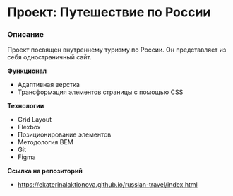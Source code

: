 # Проект: Путешествие по России

### Описание
Проект посвящен внутреннему туризму по России. Он представляет из себя одностраничный сайт.

**Функционал**

* Адаптивная верстка
* Трансформация элементов страницы с помощью CSS

**Технологии**

* Grid Layout
* Flexbox
* Позиционирование элементов
* Методология BEM
* Git
* Figma

**Ссылка на репозиторий**

* https://ekaterinalaktionova.github.io/russian-travel/index.html 